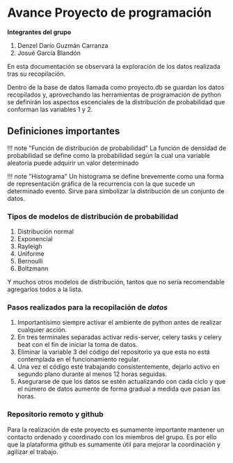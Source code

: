 # Avance Proyecto de programación 

**Integrantes del grupo**

1. Denzel Darío Guzmán Carranza
2. Josué García Blandón

En esta documentación se observará la exploración de los datos realizada 
tras su recopilación.

Dentro de la base de datos llamada como proyecto.db se guardan los datos recopilados
y, aprovechando las herramientas de programación de python se definirán los aspectos
escenciales de la distribución de probabilidad que conforman las variables 1 y 2.

## Definiciones importantes

!!! note "Función de distribución de probabilidad"
    La función de densidad de probabilidad se define como la probabilidad
    según la cual una variable aleatoria puede adquirir un valor determinado 

!!! note "Histograma"
    Un histograma se define brevemente como una forma de representación gráfica
    de la recurrencia con la que sucede un determinado evento. Sirve para simbolizar
    la distribución de un conjunto de datos.

### Tipos de modelos de distribución de probabilidad

1. Distribución normal
2. Exponencial
3. Rayleigh
4. Uniforme
5. Bernoulli
6. Boltzmann

Y muchos otros modelos de distribución, tantos que no sería recomendable agregarlos
todos a la lista.

### Pasos realizados para la recopilación de *datos*

1. Importantísimo siempre activar el ambiente de python antes de realizar cualquier acción. 
2. En tres terminales separadas activar redis-server, celery tasks y celery beat con el fin de iniciar la toma de datos.
3. Eliminar la variable 3 del código del repositorio ya que esta no está contemplada en el funcionamiento regular.
4. Una vez el código esté trabajando consistentemente, dejarlo activo en segundo plano durante al menos 12 horas seguidas.
5. Asegurarse de que los datos se estén actualizando con cada ciclo y que el número de datos aumente de forma gradual a medida que pasan las horas.

### Repositorio remoto y github
Para la realización de este proyecto es sumamente importante mantener un contacto ordenado y coordinado con los miembros del grupo. Es por ello que la plataforma github es sumamente útil para mejorar la coordinación y agilizar el trabajo.


